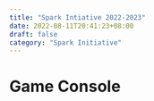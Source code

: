 ```yaml
---
title: "Spark Intiative 2022-2023"
date: 2022-08-11T20:41:23+08:00
draft: false
category: "Spark Initiative"
---
```

# Game Console

